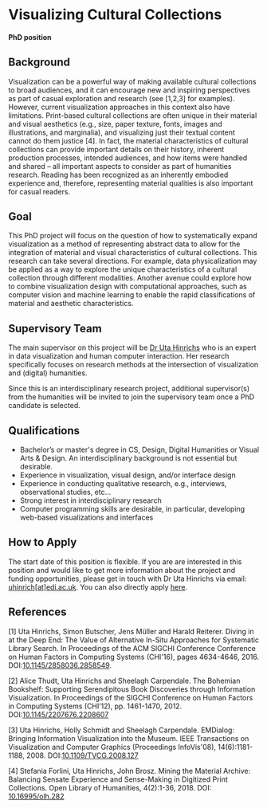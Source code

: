 # Visualizing Cultural Collections
#### PhD position

## Background

Visualization can be a powerful way of making available cultural collections to broad audiences, 
and it can encourage new and inspiring perspectives as part of casual exploration and research 
(see [1,2,3] for examples). However, current visualization approaches in this context also have 
limitations. Print-based cultural collections are often unique in their material and visual aesthetics 
(e.g., size, paper texture, fonts, images and illustrations, and marginalia), and visualizing just their 
textual content cannot do them justice [4]. In fact, the material characteristics of cultural collections 
can provide important details on their history, inherent production processes, intended audiences, and how 
items were handled and shared – all important aspects to consider as part of humanities research. 
Reading has been recognized as an inherently embodied experience and, therefore, representing material 
qualities is also important for casual readers.

## Goal

This PhD project will focus on the question of how to systematically expand visualization as a method of 
representing abstract data to allow for the integration of material and visual characteristics of cultural 
collections. This research can take several directions. For example, data physicalization may be applied as a 
way to explore the unique characteristics of a cultural collection through different modalities. Another avenue 
could explore how to combine visualization design with computational approaches, such as computer vision and 
machine learning to enable the rapid classifications of material and aesthetic characteristics.

## Supervisory Team
The main supervisor on this project will be [Dr Uta Hinrichs](http://www.utahinrichs.de) who is an expert in 
data visualization and human computer interaction. Her research specifically focuses on research methods at 
the intersection of visualization and (digital) humanities. 

Since this is an interdisciplinary research project, additional 
supervisor(s) from the humanities will be invited to join the supervisory team once a PhD candidate is selected.

## Qualifications
- Bachelor’s or master's degree in CS, Design, Digital Humanities or Visual Arts & Design. An interdisciplinary background is not essential but desirable.
- Experience in visualization, visual design, and/or interface design
- Experience in conducting qualitative research, e.g., interviews, observational studies, etc...
- Strong interest in interdisciplinary research 
- Computer programming skills are desirable, in particular, developing web-based visualizations and interfaces 

## How to Apply
The start date of this position is flexible. If you are are interested in this position and would like to get more information about the project and funding opportunities, please get in touch with Dr Uta Hinrichs via email: [uhinrich[at]edi.ac.uk](mailto:uhinrich@ed.ac.uk). You can also directly apply [here](https://www.ed.ac.uk/studying/postgraduate/degrees/index.php?r=site/view&edition=2021&id=491).

## References
[1] Uta Hinrichs, Simon Butscher, Jens Müller and Harald Reiterer. Diving in at the Deep End: The Value of Alternative In-Situ Approaches for 
Systematic Library Search. In Proceedings of the ACM SIGCHI Conference Conference on Human Factors in Computing Systems (CHI'16), pages 4634-4646, 2016. DOI:[10.1145/2858036.2858549](https://doi.org/10.1145/2858036.2858549). 

[2] Alice Thudt, Uta Hinrichs and Sheelagh Carpendale. The Bohemian Bookshelf: Supporting Serendipitous Book Discoveries through 
Information Visualization. In Proceedings of the SIGCHI Conference on Human Factors in Computing Systems (CHI’12), pp. 1461-1470, 2012. 
DOI:[10.1145/2207676.2208607](https://doi.org/10.1145/2207676.2208607)

[3] Uta Hinrichs, Holly Schmidt and Sheelagh Carpendale. EMDialog: Bringing Information Visualization into the Museum. IEEE 
Transactions on Visualization and Computer Graphics (Proceedings InfoVis'08), 14(6):1181-1188, 2008. DOI:[10.1109/TVCG.2008.127](https://doi.org/10.1109/TVCG.2008.127)

[4] Stefania Forlini, Uta Hinrichs, John Brosz. Mining the Material Archive: Balancing Sensate Experience and Sense-Making in 
Digitized Print Collections. Open Library of Humanities, 4(2):1-36, 2018. DOI: [10.16995/olh.282](https://doi.org/10.16995/olh.282)

